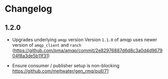 # Changelog

## 1.2.0

* Upgrades underlying `amqp` version
Version `1.1.0` of amqp uses newer version of `amqp_client` and `ranch` (https://github.com/pma/amqp/commit/2e82976887d6d8c3a0d4d967904f8a3de5b11f31)

* Ensure consumer / publisher setup is non-blocking
https://github.com/meltwater/gen_rmq/pull/71